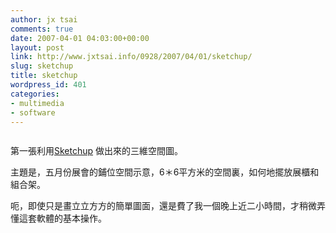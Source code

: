 ```yaml
---
author: jx tsai
comments: true
date: 2007-04-01 04:03:00+00:00
layout: post
link: http://www.jxtsai.info/0928/2007/04/01/sketchup/
slug: sketchup
title: sketchup
wordpress_id: 401
categories:
- multimedia
- software
---
```


![]()

  


第一張利用[Sketchup](http://sketchup.google.com/) 做出來的三維空間圖。

  


  
主題是，五月份展會的鋪位空間示意，6＊6平方米的空間裏，如何地擺放展櫃和組合架。

  


呃，即使只是畫立立方方的簡單圖面，還是費了我一個晚上近二小時間，才稍微弄懂這套軟體的基本操作。
